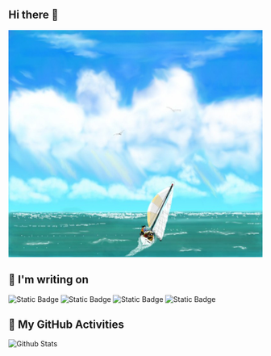## Hi there 👋

<!--
**link-qwerty/link-qwerty** is a ✨ _special_ ✨ repository because its `README.md` (this file) appears on your GitHub profile.

Here are some ideas to get you started:

- 🔭 I’m currently working on ...
- 🌱 I’m currently learning ...
- 👯 I’m looking to collaborate on ...
- 🤔 I’m looking for help with ...
- 💬 Ask me about ...
- 📫 How to reach me: ...
- 😄 Pronouns: ...
- ⚡ Fun fact: ...
-->
<img src="https://github.com/link-qwerty/link-qwerty/blob/main/images/tranquility.jpg" alt="banner-of-the-day" height="450" width="800">

## 📘 I'm writing on
![Static Badge](https://img.shields.io/badge/py-Python-%233776AB?style=plastic&logo=python)
![Static Badge](https://img.shields.io/badge/cpp-C%2B%2B-#00599C?style=plastic&logo=cplusplus)
![Static Badge](https://img.shields.io/badge/jar-java-#F80000?style=plastic&logo=oracle)
![Static Badge](https://img.shields.io/badge/js-JavaScript-%23F7DF1E?style=plastic&logo=javascript)

## 📆 My GitHub Activities
<img alt="Github Stats" height="200" src="https://github-readme-stats.vercel.app/api?username=link-qwerty&show_icons=true&include_all_commits=true&hide_rank=false&hide=contribs">

